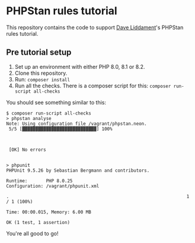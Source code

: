 # PHPStan rules tutorial

This repository contains the code to support [Dave Liddament](https://twitter.com/daveliddament)'s PHPStan rules tutorial.


## Pre tutorial setup

1. Set up an environment with either PHP 8.0, 8.1 or 8.2.
1. Clone this repository.
1. Run: `composer install`
1. Run all the checks. There is a composer script for this: `composer run-script all-checks`

You should see something similar to this:

```
$ composer run-script all-checks
> phpstan analyse 
Note: Using configuration file /vagrant/phpstan.neon.
 5/5 [▓▓▓▓▓▓▓▓▓▓▓▓▓▓▓▓▓▓▓▓▓▓▓▓▓▓▓▓] 100%


                                                                                                                       
 [OK] No errors                                                                                                        
                                                                                                                       

> phpunit
PHPUnit 9.5.26 by Sebastian Bergmann and contributors.

Runtime:       PHP 8.0.25
Configuration: /vagrant/phpunit.xml

.                                                                   1 / 1 (100%)

Time: 00:00.015, Memory: 6.00 MB

OK (1 test, 1 assertion)

```

You're all good to go!


